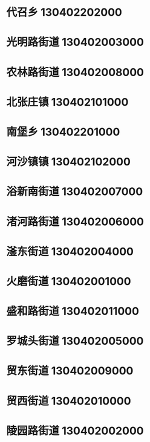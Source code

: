 # 代召乡 130402202000
# 光明路街道 130402003000
# 农林路街道 130402008000
# 北张庄镇 130402101000
# 南堡乡 130402201000
# 河沙镇镇 130402102000
# 浴新南街道 130402007000
# 渚河路街道 130402006000
# 滏东街道 130402004000
# 火磨街道 130402001000
# 盛和路街道 130402011000
# 罗城头街道 130402005000
# 贸东街道 130402009000
# 贸西街道 130402010000
# 陵园路街道 130402002000
